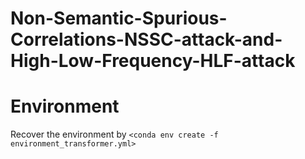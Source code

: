 # Non-Semantic-Spurious-Correlations-NSSC-attack-and-High-Low-Frequency-HLF-attack


# Environment
Recover the environment by
`<conda env create -f environment_transformer.yml>`

